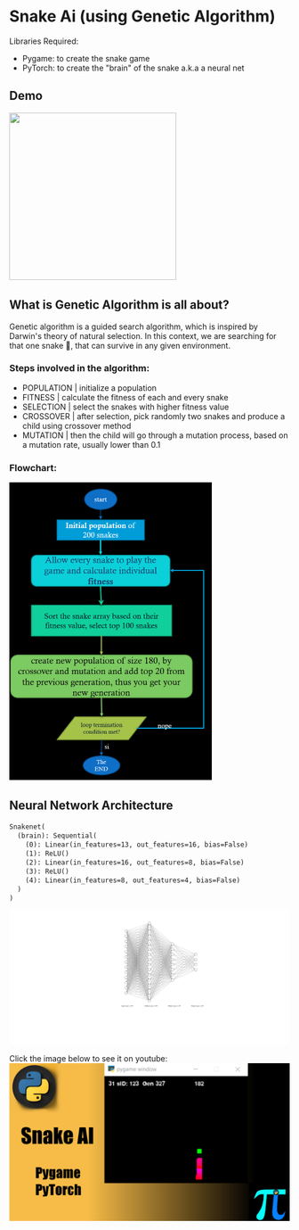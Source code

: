 # Snake Ai (using Genetic Algorithm)

Libraries Required:
- Pygame: to create the snake game
- PyTorch: to create the "brain" of the snake a.k.a a neural net

## Demo

<a href="https://www.youtube.com/watch?v=omZq7bOftdw"><img src="https://github.com/GSAUC3/Snake-Ai/blob/master/img/gif.gif" width="300" height="300"></a>

## What is Genetic Algorithm is all about?
Genetic algorithm is a guided search algorithm, which is inspired by Darwin's theory of natural selection. In this context, we are searching for that one snake 🐍, that can survive in any given environment. 

### Steps involved in the algorithm:
- POPULATION | initialize a population 
- FITNESS    | calculate the fitness of each and every snake
- SELECTION  | select the snakes with higher fitness value
- CROSSOVER  | after selection, pick randomly two snakes and produce a child using crossover method
- MUTATION   | then the child will go through a mutation process, based on a mutation rate, usually lower than 0.1

### Flowchart:

<img src="https://github.com/GSAUC3/Snake-Ai/blob/master/img/chart.png" width="364" height="534">


## Neural Network Architecture
```
Snakenet(
  (brain): Sequential(
    (0): Linear(in_features=13, out_features=16, bias=False)
    (1): ReLU()
    (2): Linear(in_features=16, out_features=8, bias=False)
    (3): ReLU()
    (4): Linear(in_features=8, out_features=4, bias=False)
  )
)
```
<img src="https://github.com/GSAUC3/Snake-Ai/blob/master/img/nn.svg">


Click the image below to see it on youtube:
<a href="https://www.youtube.com/watch?v=BjQBL59C5Ms&t=1s"><img src="https://github.com/GSAUC3/Snake-Ai/blob/master/img/sap.png"></a>




